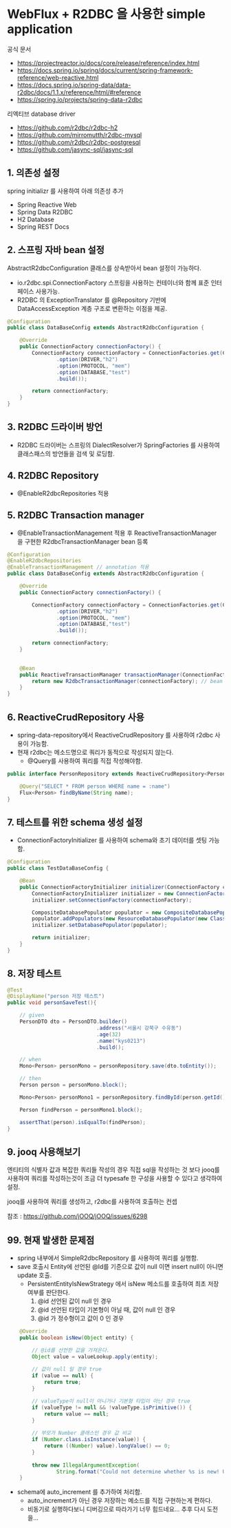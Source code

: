 # WebFlux + R2DBC 을 사용한 simple application

공식 문서

* https://projectreactor.io/docs/core/release/reference/index.html
* https://docs.spring.io/spring/docs/current/spring-framework-reference/web-reactive.html
* https://docs.spring.io/spring-data/data-r2dbc/docs/1.1.x/reference/html/#reference
* https://spring.io/projects/spring-data-r2dbc

리엑티브 database driver

* https://github.com/r2dbc/r2dbc-h2
* https://github.com/mirromutth/r2dbc-mysql
* https://github.com/r2dbc/r2dbc-postgresql
* https://github.com/jasync-sql/jasync-sql

## 1. 의존성 설정

spring initializr 를 사용하여 아래 의존성 추가

* Spring Reactive Web
* Spring Data R2DBC
* H2 Database
* Spring REST Docs

## 2. 스프링 자바 bean 설정

AbstractR2dbcConfiguration 클래스를 상속받아서 bean 설정이 가능하다.

* io.r2dbc.spi.ConnectionFactory 스프링을 사용하는 컨테이너와 함께 표준 인터페이스 사용가능.
* R2DBC 의 ExceptionTranslator 를 @Repository 기반에 DataAccessException 계층 구조로 변환하는 이점을 제공.  

```java
@Configuration
public class DataBaseConfig extends AbstractR2dbcConfiguration {

    @Override
    public ConnectionFactory connectionFactory() {
        ConnectionFactory connectionFactory = ConnectionFactories.get(ConnectionFactoryOptions.builder()
                .option(DRIVER,"h2")
                .option(PROTOCOL, "mem")
                .option(DATABASE,"test")
                .build());

        return connectionFactory;
    }
}
```

## 3. R2DBC 드라이버 방언 

* R2DBC 드라이버는 스프링의 DialectResolver가 SpringFactories 를 사용하여 클래스패스의 방언들을 검색 및 로딩함.

## 4. R2DBC Repository

* @EnableR2dbcRepositories 적용

## 5. R2DBC Transaction manager 

* @EnableTransactionManagement 적용 후 ReactiveTransactionManager 을 구현한 R2dbcTransactionManager bean 등록

```java
@Configuration
@EnableR2dbcRepositories
@EnableTransactionManagement // annotation 적용
public class DataBaseConfig extends AbstractR2dbcConfiguration {

    @Override
    public ConnectionFactory connectionFactory() {

        ConnectionFactory connectionFactory = ConnectionFactories.get(ConnectionFactoryOptions.builder()
                .option(DRIVER,"h2")
                .option(PROTOCOL, "mem")
                .option(DATABASE,"test")
                .build());

        return connectionFactory;
    }

    
    @Bean
    public ReactiveTransactionManager transactionManager(ConnectionFactory connectionFactory){
        return new R2dbcTransactionManager(connectionFactory); // bean 등록
    }
}
```

## 6. ReactiveCrudRepository 사용

* spring-data-repository에서 ReactiveCrudRepository 를 사용하여 r2dbc 사용이 가능함.
* 현재 r2dbc는 메소드명으로 쿼리가 동적으로 작성되지 않는다. 
  * @Query를 사용하여 쿼리를 직접 작성해야함.
  
```java
public interface PersonRepository extends ReactiveCrudRepository<Person, Long> {

    @Query("SELECT * FROM person WHERE name = :name")
    Flux<Person> findByName(String name);
}
```

## 7. 테스트를 위한 schema 생성 설정

* ConnectionFactoryInitializer 를 사용하여 schema와 초기 데이터를 셋팅 가능함.

```java
@Configuration
public class TestDataBaseConfig {

    @Bean
    public ConnectionFactoryInitializer initializer(ConnectionFactory connectionFactory){
        ConnectionFactoryInitializer initializer = new ConnectionFactoryInitializer();
        initializer.setConnectionFactory(connectionFactory);

        CompositeDatabasePopulator populator = new CompositeDatabasePopulator();
        populator.addPopulators(new ResourceDatabasePopulator(new ClassPathResource("sql/db-schema.sql")));
        initializer.setDatabasePopulator(populator);

        return initializer;
    }
}
```

## 8. 저장 테스트

```java
@Test
@DisplayName("person 저장 테스트")
public void personSaveTest(){

    // given
    PersonDTO dto = PersonDTO.builder()
                             .address("서울시 강북구 수유동")
                             .age(32)
                             .name("kys0213")
                             .build();

    // when
    Mono<Person> personMono = personRepository.save(dto.toEntity());

    // then
    Person person = personMono.block();

    Mono<Person> personMono1 = personRepository.findById(person.getId());

    Person findPerson = personMono1.block();

    assertThat(person).isEqualTo(findPerson);
}
```

## 9. jooq 사용해보기

엔티티의 식별자 값과 복잡한 쿼리들 작성의 경우 직접 sql을 작성하는 것 보다 jooq를 사용하여 쿼리를 작성하는것이 조금 더 typesafe 한 구성을 사용할 수 있다고 생각하여 설정.

jooq를 사용하여 쿼리를 생성하고, r2dbc를 사용하여 호출하는 컨셉

참조 : https://github.com/jOOQ/jOOQ/issues/6298

## 99. 현재 발생한 문제점

* spring 내부에서 SimpleR2dbcRepository 를 사용하여 쿼리를 실행함.
* save 호출시 Entity에 선언된 @Id를 기준으로 값이 null 이면 insert null이 아니면 update 호출.
  * PersistentEntityIsNewStrategy 에서 isNew 메소드를 호출하여 최초 저장 여부를 판단한다.
    1. @id 선언된 값이 null 인 경우
    2. @id 선언된 타입이 기본형이 아닐 때, 값이 null 인 경우
    3. @id 가 정수형이고 값이 0 인 경우
```java
    @Override
    public boolean isNew(Object entity) {

        // @id를 선언한 값을 가져온다.
        Object value = valueLookup.apply(entity); 
        
        // 값이 null 일 경우 true
        if (value == null) { 
            return true;
        }

        // valueType이 null이 아니거나 기본형 타입이 아닌 경우 true
        if (valueType != null && !valueType.isPrimitive()) {
            return value == null;
        }
        
        // 부모가 Number 클래스인 경우 값 비교 
        if (Number.class.isInstance(value)) {
            return ((Number) value).longValue() == 0;
        }
        
        throw new IllegalArgumentException(
                String.format("Could not determine whether %s is new! Unsupported identifier or version property!", entity));
    }
```  
  * schema에 auto_increment 를 추가하여 처리함. 
    * auto_increment가 아닌 경우 저장하는 메소드를 직접 구현하는게 편하다.
    * 비동기로 실행하다보니 디버깅으로 따라가기 너무 힘드네요... 추후 다시 도전을...
  